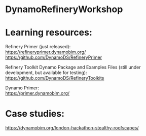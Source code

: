 # DynamoRefineryWorkshop


# Learning resources:
Refinery Primer (just released):<br/>
https://refineryprimer.dynamobim.org/<br/>
https://github.com/DynamoDS/RefineryPrimer<br/>

Refinery Toolkit Dynamo Package and Examples Files (still under development, but available
for testing):<br/>
https://github.com/DynamoDS/RefineryToolkits<br/>

Dynamo Primer:<br/>
https://primer.dynamobim.org/<br/>

# Case studies:<br/>
https://dynamobim.org/london-hackathon-stealthy-roofscapes/<br/>
